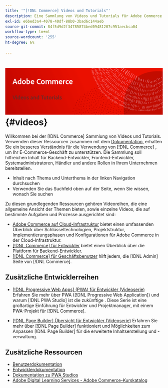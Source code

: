 ```yaml
---
title: '"[!DNL Commerce] Videos und Tutorials"'
description: Eine Sammlung von Videos und Tutorials für Adobe Commerce und Magento Open Source
exl-id: e6bed3a4-4078-40df-88b0-3bad6c144aeb
source-git-commit: 84f5d9d2f34785874bed09481207c951aecbca04
workflow-type: tm+mt
source-wordcount: '255'
ht-degree: 6%

---
```


# <!-- use banner as heading -->![Handelsvideos und Tutorials](./assets/banner-videos-home.png) {#videos}

Willkommen bei der [!DNL Commerce] Sammlung von Videos und Tutorials. Verwenden dieser Ressourcen zusammen mit dem [Dokumentation](https://experienceleague.adobe.com/docs/commerce.html), erhalten Sie ein besseres Verständnis für die Verwendung von [!DNL Commerce] , um Ihr E-Commerce-Geschäft zu unterstützen. Die Sammlung soll hilfreichen Inhalt für Backend-Entwickler, Frontend-Entwickler, Systemadministratoren, Händler und andere Rollen in Ihrem Unternehmen bereitstellen.

- Inhalt nach Thema und Unterthema in der linken Navigation durchsuchen
- Verwenden Sie das Suchfeld oben auf der Seite, wenn Sie wissen, wonach Sie suchen

Zu diesen grundlegenden Ressourcen gehören Videoreihen, die eine allgemeine Ansicht der Themen bieten, sowie einzelne Videos, die auf bestimmte Aufgaben und Prozesse ausgerichtet sind:

- [Adobe Commerce auf Cloud-Infrastruktur](./cloud/1-overview.md) bietet einen umfassenden Überblick über Schlüsseltechnologien, Projektstruktur, Implementierungsphasen und Konfigurationen für Adobe Commerce in der Cloud-Infrastruktur.
- [[!DNL Commerce] für Entwickler](./developer/backend-1-1-overview.md) bietet einen Überblick über die Plattform für Backend-Entwickler.
- [[!DNL Commerce] für Geschäftsbenutzer](./merchant/introduction/1-1-menus.md) hilft jedem, die [!DNL Admin] Seite von [!DNL Commerce].

## Zusätzliche Entwicklerreihen

- [[!DNL Progressive Web Apps] (PWA) für Entwickler (Videoserie)](./pwa/introduction/1-overview.md) Erfahren Sie mehr über PWA ([!DNL Progressive Web Application]) und warum [!DNL PWA Studio] ist die zukünftige &#x200B;. Diese Serie ist eine großartige Einführung für Entwickler und Projektmanager, mit einem PWA-Projekt für [!DNL Commerce].

- [[!DNL Page Builder] Übersicht für Entwickler (Videoserie)](./developer/page-builder/1-intro-case-studies.md) Erfahren Sie mehr über [!DNL Page Builder] funktioniert und Möglichkeiten zum Anpassen [!DNL Page Builder] für die erweiterte Inhaltserstellung und -verwaltung.

<!--
- **[Security planning for [!DNL Commerce] (video series)](./security/summit-security/1-summit-security.md)**
    <br>
    *How the e-commerce threat landscape is changing. The importance of security for the customer running an e-commerce application and specific processes and practices for securing Magento*
-->

## Zusätzliche Ressourcen

- [Benutzerdokumentation](https://docs.magento.com/)
- [Entwicklerdokumentation](https://devdocs.magento.com/)
- [Dokumentation zu PWA Studios](https://developer.adobe.com/commerce/pwa-studio/)
- [Adobe Digital Learning Services - Adobe Commerce-Kurskatalog](https://learning.adobe.com/catalog.html?solution=Adobe%20Commerce)
